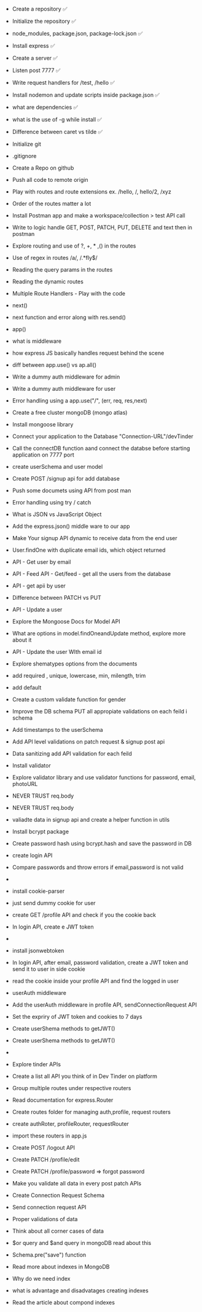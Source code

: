 - Create a repository   ✅
- Initialize the repository ✅
- node_modules, package.json, package-lock.json ✅
- Install express   ✅
- Create a server       ✅
- Listen post 7777  ✅
- Write request handlers for /test, /hello   ✅
- Install nodemon and update scripts inside package.json     ✅
- what are dependencies  ✅
- what is the use of -g while install  ✅
- Difference between caret vs tilde  ✅



- Initialize git
- .gitignore
- Create a Repo on github
- Push all code to remote origin
- Play with routes and route extensions ex. /hello, /, hello/2, /xyz
- Order of the routes matter a lot

- Install Postman app and make a workspace/collection > test API call 
- Write to logic  handle GET, POST, PATCH, PUT, DELETE and text then in postman
- Explore routing and  use of  ?, +, * ,() in the routes
- Use of regex  in routes  /a/, /.*fly$/
- Reading the query params in the routes
- Reading the dynamic routes 

- Multiple  Route Handlers - Play with the  code
- next()
- next function and error along  with res.send()
- app()

- what is middleware 
- how express JS basically handles request behind the scene
- diff between app.use() vs ap.all()     
- Write a dummy auth middleware for admin
- Write a dummy auth middleware for user 
- Error handling using a  app.use("/", (err, req, res,next)


- Create a free cluster mongoDB (mongo atlas)
- Install mongoose library 
- Connect your application to the Database  "Connection-URL"/devTinder 
- Call the connectDB function aand connect the  databse before starting application on 7777 port
- create userSchema and user model
- Create POST /signup api for add database
- Push some documets using API from post man
- Error handling using try / catch
- What is JSON vs JavaScript Object
- Add the express.json() middle ware to our app
- Make Your signup API dynamic to receive data from  the end user
- User.findOne with duplicate email ids, which object returned
- API - Get user by email
- API - Feed API - Get/feed - get all the users from the database
- API - get apii by user 
- Difference between PATCH vs PUT
- API - Update a user
- Explore the Mongoose Docs for Model API 
- What are options in model.findOneandUpdate method, explore more about it
- API - Update the user WIth email id


- Explore shematypes options from  the documents
- add required , unique, lowercase, min, milength, trim 
- add default
- Create a custom validate function for gender
- Improve the DB schema PUT all appropiate validations on each feild i schema
- Add timestamps to the userSchema
- Add API level validations on patch request & signup post api
- Data sanitizing add API validation for each feild 
- Install validator
- Explore validator library and use validator  functions for password, email, photoURL
- NEVER TRUST req.body
- NEVER TRUST req.body
- valiadte data in signup api and create a helper function in utils
- Install bcrypt package
- Create password hash using bcrypt.hash and save the password in DB
- create login API
- Compare passwords and throw errors if email,password is not valid
-
- install cookie-parser
- just send dummy cookie for user
- create GET /profile API and check if you the cookie back
- In login API, create e JWT token
-
- install jsonwebtoken
- In login API, after email, password validation, create a JWT token and send it to user in side cookie
- read the cookie inside your profile API and find the logged in user
- userAuth middleware
- Add the userAuth middleware in profile API, sendConnectionRequest API
- Set the expriry of JWT token and cookies to 7 days
- Create userShema methods to getJWT()
- Create userShema methods to getJWT()
- 


- Explore tinder APIs  
- Create a list all API you think of in Dev Tinder on platform
- Group multiple routes under respective routers
- Read documentation for express.Router
- Create routes folder for managing auth,profile, request routers
- create authRoter, profileRouter, requestRouter 
- import these routers in app.js
- Create POST /logout API
- Create PATCH /profile/edit
- Create PATCH /profile/password => forgot password
- Make you validate all data in every post patch APIs

- Create Connection Request Schema 
- Send connection request API
- Proper validations of data
- Think about all corner cases of data
- $or query and $and query in mongoDB read about this
- Schema.pre("save") function
- Read more about indexes in MongoDB
- Why do we need index 
- what is advantage and disadvatages creating indexes
- Read the article about compond indexes